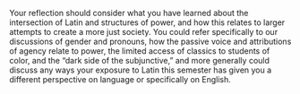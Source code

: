 Your reflection should consider what you have learned about the intersection of Latin and structures of power, and how this relates to larger attempts to create a more just society. You could refer specifically to our discussions of gender and pronouns, how the passive voice and attributions of agency relate to power, the limited access of classics to students of color, and the “dark side of the subjunctive,” and more generally could discuss any ways your exposure to Latin this semester has given you a different perspective on language or specifically on English.
